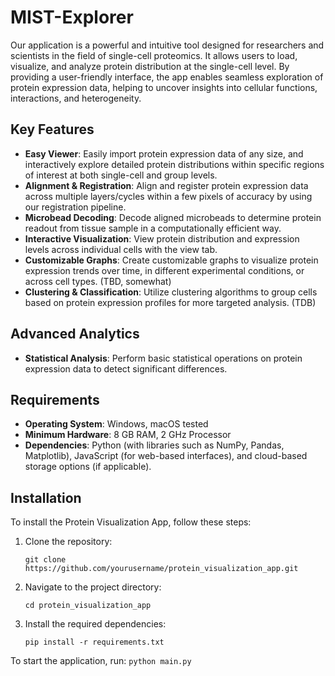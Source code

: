 # MIST-Explorer

Our application is a powerful and intuitive tool designed for researchers and scientists in the field of single-cell proteomics. It allows users to load, visualize, and analyze protein distribution at the single-cell level. By providing a user-friendly interface, the app enables seamless exploration of protein expression data, helping to uncover insights into cellular functions, interactions, and heterogeneity.

## Key Features
- **Easy Viewer**: Easily import protein expression data of any size, and interactively explore detailed protein distributions within specific regions of interest at both single-cell and group levels.
- **Alignment & Registration**: Align and register protein expression data across multiple layers/cycles within a few pixels of accuracy by using our registration pipeline.
- **Microbead Decoding**:  Decode aligned microbeads to determine protein readout from tissue sample in a computationally efficient way.
- **Interactive Visualization**: View protein distribution and expression levels across individual cells with the view tab.
- **Customizable Graphs**: Create customizable graphs to visualize protein expression trends over time, in different experimental conditions, or across cell types. (TBD, somewhat)
- **Clustering & Classification**: Utilize clustering algorithms to group cells based on protein expression profiles for more targeted analysis. (TDB)

## Advanced Analytics
- **Statistical Analysis**: Perform basic statistical operations on protein expression data to detect significant differences.
<!-- - **Machine Learning Integration**: Integrate machine learning models for advanced pattern recognition and prediction of protein interactions. -->

## Requirements
- **Operating System**: Windows, macOS tested 
- **Minimum Hardware**: 8 GB RAM, 2 GHz Processor
- **Dependencies**: Python (with libraries such as NumPy, Pandas, Matplotlib), JavaScript (for web-based interfaces), and cloud-based storage options (if applicable).

## Installation
To install the Protein Visualization App, follow these steps:

1. Clone the repository:
    ```
    git clone https://github.com/yourusername/protein_visualization_app.git
    ```
2. Navigate to the project directory:
    ```
    cd protein_visualization_app
    ```
3. Install the required dependencies:
    ```
    pip install -r requirements.txt
    ```



To start the application, run:
    ```
    python main.py
    ```
